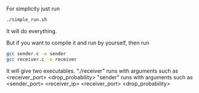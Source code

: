 For simplicity just run
```bash
./simple_run.sh
```
It will do everything.

But if you want to compile it and run by yourself, then run
```bash
gcc sender.c -o sender
gcc receiver.c -o receiver
```
It will give two executables.
"./receiver" runs with arguments such as <receiver_port> <drop_probability>
"sender" runs with arguments such as <sender_port> <receiver_ip> <receiver_port> <timeout> <filename> <drop_probability>
